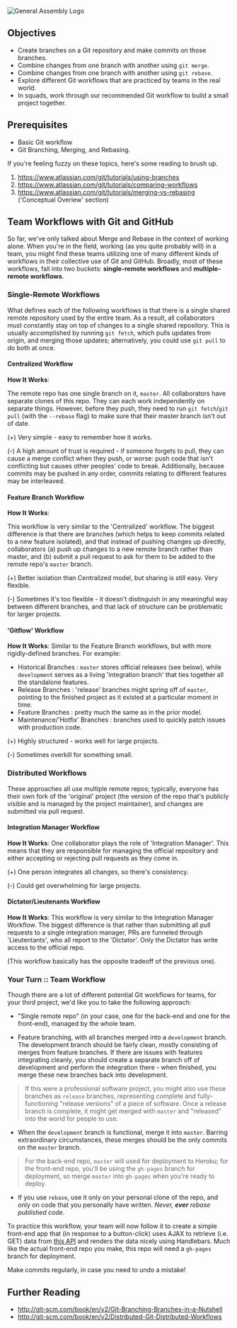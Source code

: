 ![General Assembly Logo](http://i.imgur.com/ke8USTq.png)

## Objectives
- Create branches on a Git repository and make commits on those branches.
- Combine changes from one branch with another using `git merge`.
- Combine changes from one branch with another using `git rebase`.
- Explore different Git workflows that are practiced by teams in the real world.
- In squads, work through our recommended Git workflow to build a small project together.

## Prerequisites
- Basic Git workflow
- Git Branching, Merging, and Rebasing.

If you're feeling fuzzy on these topics, here's some reading to brush up.
  1. https://www.atlassian.com/git/tutorials/using-branches
  2. https://www.atlassian.com/git/tutorials/comparing-workflows
  3. https://www.atlassian.com/git/tutorials/merging-vs-rebasing ('Conceptual Overiew' section)

## Team Workflows with Git and GitHub

So far, we've only talked about Merge and Rebase in the context of working alone. When you're in the field, working (as you quite probably will) in a team, you might find these teams utilizing one of many different kinds of workflows in their collective use of Git and GitHub. Broadly, most of these workflows, fall into two buckets: **single-remote workflows** and **multiple-remote workflows**.

### Single-Remote Workflows
What defines each of the following workflows is that there is a single shared remote repository used by the entire team. As a result, all collaborators must constantly stay on top of changes to a single shared repository. This is usually accomplished by running `git fetch`, which pulls updates from origin, and merging those updates; alternatively, you could use `git pull` to do both at once.

#### Centralized Workflow
**How It Works**:

The remote repo has one single branch on it, `master`. All collaborators have separate clones of this repo. They can each work independently on separate things. However, before they push, they need to run `git fetch`/`git pull` (with the `--rebase` flag) to make sure that their master branch isn't out of date.

(+) Very simple - easy to remember how it works.

(-) A high amount of trust is required - if someone forgets to pull, they can cause a merge conflict when they push, or worse: push code that isn't conflicting but causes other peoples' code to break. Additionally, because commits may be pushed in any order, commits relating to different features may be interleaved.

#### Feature Branch Workflow
**How It Works**:

This workflow is very similar to the 'Centralized' workflow. The biggest difference is that there are branches (which helps to keep commits related to a new feature isolated), and that instead of pushing changes up directly, collaborators (a) push up changes to a new remote branch rather than master, and (b) submit a pull request to ask for them to be added to the remote repo's `master` branch.

(+) Better isolation than Centralized model, but sharing is still easy. Very flexible.

(-) Sometimes it's too flexible - it doesn't distinguish in any meaningful way between different branches, and that lack of structure can be problematic for larger projects.

#### 'Gitflow' Workflow
**How It Works**: Similar to the Feature Branch workflows, but with more rigidly-defined branches. For example:
- Historical Branches : `master` stores official releases (see below), while `development` serves as a living 'integration branch' that ties together all the standalone features.
- Release Branches : 'release' branches might spring off of `master`, pointing to the finished project as it existed at a particular moment in time.
- Feature Branches : pretty much the same as in the prior model.
- Maintenance/'Hotfix' Branches : branches used to quickly patch issues with production code.

(+) Highly structured - works well for large projects.

(-) Sometimes overkill for something small.

### Distributed Workflows
These approaches all use multiple remote repos; typically, everyone has their own fork of the 'original' project (the version of the repo that's publicly visible and is managed by the project maintainer), and changes are submitted via pull request.

#### Integration Manager Workflow
**How It Works**: One collaborator plays the role of 'Integration Manager'. This means that they are responsible for managing the official repository and either accepting or rejecting pull requests as they come in.

(+) One person integrates all changes, so there's consistency.

(-) Could get overwhelming for large projects.

#### Dictator/Lieutenants Workflow
**How It Works**: This workflow is very similar to the Integration Manager Workflow. The biggest difference is that rather than submitting all pull requests to a single integration manager, PRs are funneled through 'Lieutentants', who all report to the 'Dictator'. Only the Dictator has write access to the official repo.

(This workflow basically has the opposite tradeoff of the previous one).

### Your Turn :: Team Workflow

Though there are a lot of different potential Git workflows for teams, for your third project, we'd like you to take the following approach:

- "Single remote repo" (in your case, one for the back-end and one for the front-end), managed by the whole team.

- Feature branching, with all branches merged into a `development` branch. The development branch should be fairly clean, mostly consisting of merges from feature branches. If there are issues with features integrating cleanly, you should create a separate branch off of development and perform the integration there - when finished, you merge these new branches back into development.
> If this were a professional software project, you might also use these branches as `release` branches, representing complete and fully-functioning "release versions" of a piece of software. Once a release branch is complete, it might get merged with `master` and "released" into the world for people to use.

- When the `development` branch is functional, merge it into `master`. Barring extraordinary circumstances, these merges should be the only commits on the `master` branch.
> For the back-end repo, `master` will used for deployment to Heroku; for the front-end repo, you'll be using the `gh-pages` branch for deployment, so merge `master` into `gh-pages` when you're ready to deploy.

- If you use `rebase`, use it only on your personal clone of the repo, and only on code that you personally have written. _Never, **ever** rebase published code._

To practice this workflow, your team will now follow it to create a simple front-end app that (in response to a button-click) uses AJAX to retrieve (i.e. GET) data from [this API](http://jsonplaceholder.typicode.com/users) and renders the data nicely using Handlebars. Much like the actual front-end repo you make, this repo will need a `gh-pages` branch for deployment.

Make commits regularly, in case you need to undo a mistake!

## Further Reading
- http://git-scm.com/book/en/v2/Git-Branching-Branches-in-a-Nutshell
- http://git-scm.com/book/en/v2/Distributed-Git-Distributed-Workflows
